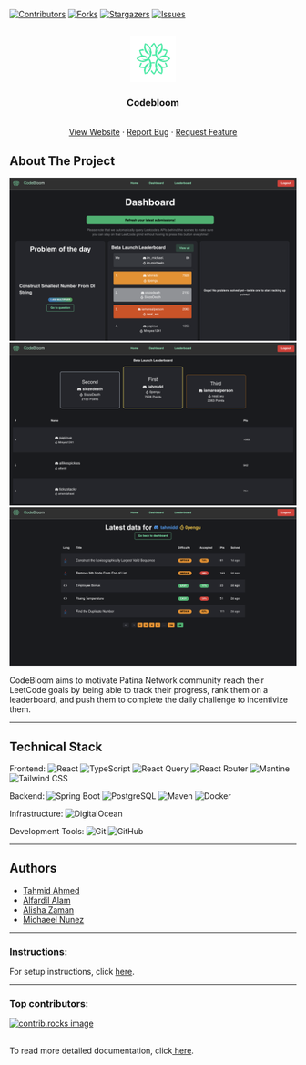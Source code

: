 <!-- Improved compatibility of back to top link: See: https://github.com/othneildrew/Best-README-Template/pull/73 -->

<a id="readme-top"></a>

<!--
*** Thanks for checking out the Best-README-Template. If you have a suggestion
*** that would make this better, please fork the repo and create a pull request
*** or simply open an issue with the tag "enhancement".
*** Don't forget to give the project a star!
*** Thanks again! Now go create something AMAZING! :D
-->

<!-- PROJECT SHIELDS -->
<!--
*** I'm using markdown "reference style" links for readability.
*** Reference links are enclosed in brackets [ ] instead of parentheses ( ).
*** See the bottom of this document for the declaration of the reference variables
*** for contributors-url, forks-url, etc. This is an optional, concise syntax you may use.
*** https://www.markdownguide.org/basic-syntax/#reference-style-links
-->

[![Contributors][contributors-shield]][contributors-url]
[![Forks][forks-shield]][forks-url]
[![Stargazers][stars-shield]][stars-url]
[![Issues][issues-shield]][issues-url]

<!-- PROJECT LOGO -->
<br />
<div align="center">
  <a href="https://github.com/tahminator/codebloom">
    <img src="js/public/logo.png" alt="Logo" width="80" height="80">
  </a>

<h3 align="center">Codebloom</h3>

  <p align="center">
    <br />
    <a href="https://codebloom.patinanetwork.org">View Website</a>
    &middot;
    <a href="https://github.com/tahminator/codebloom/issues/new?labels=bug&template=bug-report---.md">Report Bug</a>
    &middot;
    <a href="https://github.com/tahminator/codebloom/issues/new?labels=enhancement&template=feature-request---.md">Request Feature</a>
  </p>
</div>

<!-- ABOUT THE PROJECT -->

## About The Project

<img src="js/public/screenshot1.png">

<img src="js/public/screenshot2.png">

<img src="js/public/screenshot3.png">

CodeBloom aims to motivate Patina Network community reach their LeetCode goals by being able to track their progress, rank them on a leaderboard, and push them to complete the daily challenge to incentivize them.

---

## Technical Stack

Frontend:
![React](https://img.shields.io/badge/React-61DAFB?style=for-the-badge&logo=react&logoColor=black)
![TypeScript](https://img.shields.io/badge/TypeScript-3178C6?style=for-the-badge&logo=typescript&logoColor=white)
![React Query](https://img.shields.io/badge/React_Query-FF4154?style=for-the-badge&logo=reactquery&logoColor=white)
![React Router](https://img.shields.io/badge/React_Router-CA4245?style=for-the-badge&logo=reactrouter&logoColor=white)
![Mantine](https://img.shields.io/badge/Mantine-339AF0?style=for-the-badge&logo=mantine&logoColor=white)
![Tailwind CSS](https://img.shields.io/badge/Tailwind_CSS-38B2AC?style=for-the-badge&logo=tailwind-css&logoColor=white)

Backend:
![Spring Boot](https://img.shields.io/badge/Spring_Boot-6DB33F?style=for-the-badge&logo=springboot&logoColor=white)
![PostgreSQL](https://img.shields.io/badge/PostgreSQL-316192?style=for-the-badge&logo=postgresql&logoColor=white)
![Maven](https://img.shields.io/badge/Maven-C71A36?style=for-the-badge&logo=apache-maven&logoColor=white)
![Docker](https://img.shields.io/badge/Docker-2496ED?style=for-the-badge&logo=docker&logoColor=white)

Infrastructure:
![DigitalOcean](https://img.shields.io/badge/DigitalOcean-0080FF?style=for-the-badge&logo=digitalocean&logoColor=white)

Development Tools:
![Git](https://img.shields.io/badge/Git-F05032?style=for-the-badge&logo=git&logoColor=white)
![GitHub](https://img.shields.io/badge/GitHub-181717?style=for-the-badge&logo=github&logoColor=white)

---

## Authors

- [Tahmid Ahmed](https://github.com/tahminator)
- [Alfardil Alam](https://github.com/alfardil)
- [Alisha Zaman](https://github.com/az2924)
- [Michaeel Nunez](https://github.com/im-michaeln)

---

<!-- INSTRUCTIONS -->

### Instructions:

For setup instructions, click [ here](https://github.com/tahminator/codebloom/blob/main/docs/setup/local.md).

---

### Top contributors:

<a href="https://github.com/tahminator/codebloom/graphs/contributors">
  <img src="https://contrib.rocks/image?repo=tahminator/codebloom" alt="contrib.rocks image" />
</a>

<br />
<br />

To read more detailed documentation, click[ here](https://github.com/tahminator/codebloom/tree/main/docs).

<!-- MARKDOWN LINKS & IMAGES -->
<!-- https://www.markdownguide.org/basic-syntax/#reference-style-links -->

[contributors-shield]: https://img.shields.io/github/contributors/tahminator/codebloom.svg?style=for-the-badge
[contributors-url]: https://github.com/tahminator/codebloom/graphs/contributors
[forks-shield]: https://img.shields.io/github/forks/tahminator/codebloom.svg?style=for-the-badge
[forks-url]: https://github.com/tahminator/codebloom/network/members
[stars-shield]: https://img.shields.io/github/stars/tahminator/codebloom.svg?style=for-the-badge
[stars-url]: https://github.com/tahminator/codebloom/stargazers
[issues-shield]: https://img.shields.io/github/issues/tahminator/codebloom.svg?style=for-the-badge
[issues-url]: https://github.com/tahminator/codebloom/issues
[license-shield]: https://img.shields.io/github/license/tahminator/codebloom.svg?style=for-the-badge
[license-url]: https://github.com/tahminator/codebloom/blob/master/LICENSE.txt
[linkedin-shield]: https://img.shields.io/badge/-LinkedIn-black.svg?style=for-the-badge&logo=linkedin&colorB=555
[linkedin-url]: https://linkedin.com/in/linkedin_username
[product-screenshot1]: js/public/screenshot1.png
[product-screenshot2]: js/public/screenshot2.png
[product-screenshot3]: js/public/screenshot3.png
[Next.js]: https://img.shields.io/badge/next.js-000000?style=for-the-badge&logo=nextdotjs&logoColor=white
[Next-url]: https://nextjs.org/
[React.js]: https://img.shields.io/badge/React-20232A?style=for-the-badge&logo=react&logoColor=61DAFB
[React-url]: https://reactjs.org/
[Vue.js]: https://img.shields.io/badge/Vue.js-35495E?style=for-the-badge&logo=vuedotjs&logoColor=4FC08D
[Vue-url]: https://vuejs.org/
[Angular.io]: https://img.shields.io/badge/Angular-DD0031?style=for-the-badge&logo=angular&logoColor=white
[Angular-url]: https://angular.io/
[Svelte.dev]: https://img.shields.io/badge/Svelte-4A4A55?style=for-the-badge&logo=svelte&logoColor=FF3E00
[Svelte-url]: https://svelte.dev/
[Laravel.com]: https://img.shields.io/badge/Laravel-FF2D20?style=for-the-badge&logo=laravel&logoColor=white
[Laravel-url]: https://laravel.com
[Bootstrap.com]: https://img.shields.io/badge/Bootstrap-563D7C?style=for-the-badge&logo=bootstrap&logoColor=white
[Bootstrap-url]: https://getbootstrap.com
[JQuery.com]: https://img.shields.io/badge/jQuery-0769AD?style=for-the-badge&logo=jquery&logoColor=white
[JQuery-url]: https://jquery.com
